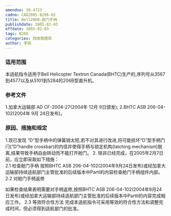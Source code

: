 ```yaml
---
amendno: 39-4723
cadno: CAD2005-B206-02
title: Bell206B-舱门手柄
publishdate: 2005-02-03
effdate: 2005-02-03
tags: B206
categories: 西南管理局
author: 李锐
---
```


### 适用范围 
本适航指令适用于Bell Helicopter Textron Canada(BHTC)生产的,序列号从3567到4577以及从5101到5284的206B型直升机。

### 参考文件
1.加拿大运输部 
AD CF-2004-27(2004年 12月 9日颁发); 
2.BHTC 
ASB 206-04-102(2004年 9月 24日发布)。


### 原因、措施和规定 
1.现已发现
“D”型手柄中的弹簧销太短,若不对其进行改进,将可能损坏“D”型手柄门闩(“D”handle crossbar)的内径并使得手柄与锁定机构(latching mechanism)脱离,结果导致手柄自由转动而不能打开舱门。 
2. 除非已经完成，在2005年2月7日前，应立即采取如下措施：  
2.1
 检查舱门手柄 
按照BHTC ASB 206-04-102(2004年9月24日发布)或经加拿大运输部持续适航部门主管批准的后续版本中PartI的内容检查舱门手柄组件内部。 
2.2
 对舱门手柄返修 

  
如果检查结果表明需要对手柄返修,按照BHTC ASB 206-04-102(2004年9月24日发布)或经加拿大运输部持续适航部门主管批准的后续版本中PartII的内容完成相应工作。 
2.3 等效符合性方法 完成本适航指令可采用等效的符合性方法和调整完成时间，但必须得到适航部门的批准。
